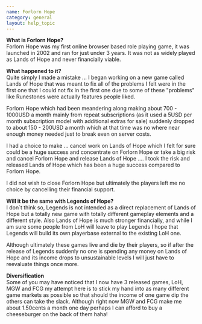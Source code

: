 ```yaml
---
name: Forlorn Hope
category: general
layout: help_topic
---
```

**What is Forlorn Hope?**  
Forlorn Hope was my first online browser based role playing game, it was launched in 2002 and ran for just under 3 years. It was not as widely played as Lands of Hope and never financially viable.

**What happened to it?**  
Quite simply I made a mistake ... I began working on a new game called Lands of Hope that was meant to fix all of the problems I felt were in the first one that I could not fix in the first one due to some of these "problems" like Runestones were actually features people liked.

Forlorn Hope which had been meandering along making about 700 - 1000USD a month mainly from repeat subscriptions (as it used a 5USD per month subscription model with additional extras for sale) suddenly dropped to about 150 - 200USD a month which at that time was no where near enough money needed just to break even on server costs.

I had a choice to make ... cancel work on Lands of Hope which I felt for sure could be a huge success and concentrate on Forlorn Hope or take a big risk and cancel Forlorn Hope and release Lands of Hope .... I took the risk and released Lands of Hope which has been a huge success compared to Forlorn Hope.

I did not wish to close Forlorn Hope but ultimately the players left me no choice by cancelling their financial support.

**Will it be the same with Legends of Hope?**  
I don\`t think so, Legends is not intended as a direct replacement of Lands of Hope but a totally new game with totally different gameplay elements and a different style. Also Lands of Hope is much stronger financially, and while I am sure some people from LoH will leave to play Legends I hope that Legends will build its own playerbase external to the existing LoH one.

Although ultimately these games live and die by their players, so if after the release of Legends suddenly no one is spending any money on Lands of Hope and its income drops to unsustainable levels I will just have to reevaluate things once more.

**Diversification**  
Some of you may have noticed that I now have 3 released games, LoH, MGW and FCG my attempt here is to stick my hand into as many different game markets as possible so that should the income of one game dip the others can take the slack. Although right now MGW and FCG make me about 1.50cents a month one day perhaps I can afford to buy a cheeseburger on the back of them haha!